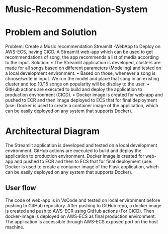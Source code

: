 # Music-Recommendation-System

# Problem and Solution
Problem: Create a Music recommendation Streamlit -WebApp to Deploy on AWS-ECS, having CICD. A Streamlit web-app which can be used to get recommendations of song, the app recommends a list of media according to the input.
Solution:
  •	The Streamlit application is developed, clusters are made for all songs based on different parameters (Modeling) and tested on a local development environment.
  •	Based on those, whenever a song is choose/write in input. We run the model and place that song in an existing cluster and top 10/15 songs on popularity will be display to the user.
  •	GitHub actions are executed to build and deploy the application to production environment (CICD).
  •	Docker image is created for web-app and pushed to ECR and then image deployed to ECS that for final deployment (use: Docker is used to create a container image of the application, which can be easily deployed on any system that supports Docker).

# Architectural Diagram 
The Streamlit application is developed and tested on a local development environment. GitHub actions are executed to build and deploy the application to production environment. Docker image is created for web-app and pushed to ECR and then to ECS that for final deployment (use: Docker is used to create a container image of the Flask application, which can be easily deployed on any system that supports Docker).

## User flow 
The code of web-app is in VsCode and tested on local environment before pushing to GitHub repository. After pushing to GitHub repo, a docker image is created and push to AWS-ECR using GitHub actions (For CICD). Then docker-image is deployed on AWS-ECS as final production environment.
The application is accessible through AWS-ECS exposed port on the host machine.
